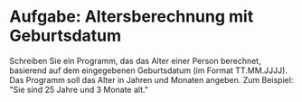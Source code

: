 # Aufgabe: Altersberechnung mit Geburtsdatum

Schreiben Sie ein Programm, das das Alter einer Person berechnet, basierend auf dem eingegebenen Geburtsdatum (im Format TT.MM.JJJJ). Das Programm soll das Alter in Jahren und Monaten angeben. Zum Beispiel: "Sie sind 25 Jahre und 3 Monate alt."
